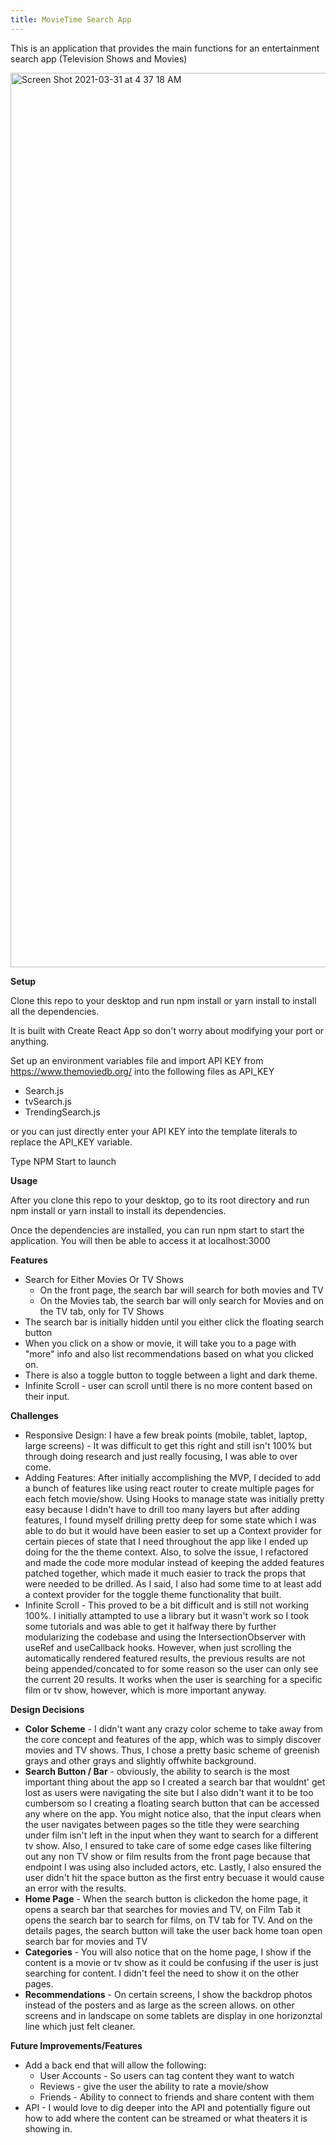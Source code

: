 ```yaml
---
title: MovieTime Search App
---
```


This is an application that provides the main functions for an entertainment search app (Television Shows and Movies)

<img width="1431" alt="Screen Shot 2021-03-31 at 4 37 18 AM" src="https://user-images.githubusercontent.com/63320350/113115825-d3f6d880-91da-11eb-9e22-aa045ab9b30d.png">


**Setup**

Clone this repo to your desktop and run npm install or yarn install to install all the dependencies.

It is built with Create React App so don't worry about modifying your port or anything.

Set up an environment variables file and import API KEY from https://www.themoviedb.org/ into the following files as API_KEY

- Search.js
- tvSearch.js
- TrendingSearch.js

or you can just directly enter your API KEY into the template literals to replace the API_KEY variable.

Type NPM Start to launch

**Usage**

After you clone this repo to your desktop, go to its root directory and run npm install or yarn install to install its dependencies.

Once the dependencies are installed, you can run npm start to start the application. You will then be able to access it at localhost:3000

**Features**

- Search for Either Movies Or TV Shows
  - On the front page, the search bar will search for both movies and TV
  - On the Movies tab, the search bar will only search for Movies and on the TV tab, only for TV Shows
- The search bar is initially hidden until you either click the floating search button
- When you click on a show or movie, it will take you to a page with "more" info and also list recommendations based on what you clicked on.
- There is also a toggle button to toggle between a light and dark theme. 
- Infinite Scroll - user can scroll until there is no more content based on their input. 

**Challenges**

- Responsive Design: I have a few break points (mobile, tablet, laptop, large screens) - It was difficult to get this right and still isn't 100% but through doing research and just really focusing, I was able to over come.
- Adding Features: After initially accomplishing the MVP, I decided to add a bunch of features like using react router to create multiple pages for each fetch movie/show. Using Hooks to manage state was initially pretty easy because I didn't have to drill too many layers but after adding features, I found myself drilling pretty deep for some state which I was able to do but it would have been easier to set up a Context provider for certain pieces of state that I need throughout the app like I ended up doing for the the theme context. Also, to solve the issue, I refactored and made the code more modular instead of keeping the added features patched together, which made it much easier to track the props that were needed to be drilled. As I said, I also had some time to at least add a context provider for the toggle theme functionality that built. 
- Infinite Scroll - This proved to be a bit difficult and is still not working 100%. I initially attampted to use a library but it wasn't work so I took some tutorials and was able to get it halfway there by further modularizing the codebase and using the IntersectionObserver with useRef and useCallback hooks. However, when just scrolling the automatically rendered featured results, the previous results are not being appended/concated to for some reason so the user can only see the current 20 results. It works when the user is searching for a specific film or tv show, however, which is more important anyway.

**Design Decisions**

- **Color Scheme** - I didn't want any crazy color scheme to take away from the core concept and features of the app, which was to simply discover movies and TV shows. Thus, I chose a pretty basic scheme of greenish grays and other grays and slightly offwhite background.
- **Search Button / Bar** - obviously, the ability to search is the most important thing about the app so I created a search bar that wouldnt' get lost as users were navigating the site but I also didn't want it to be too cumbersom so I creating a floating search button that can be accessed any where on the app. You might notice also, that the input clears when the user navigates between pages so the title they were searching under film isn't left in the input when they want to search for a different tv show. Also, I ensured to take care of some edge cases like filtering out any non TV show or film results from the front page because that endpoint I was using also included actors, etc. Lastly, I also ensured the user didn't hit the space button as the first entry becuase it would cause an error with the results. 
- **Home Page** - When the search button is clickedon the home page, it opens a search bar that searches for movies and TV, on Film Tab it opens the search bar to search for films, on TV tab for TV. And on the details pages, the search button will take the user back home toan open search bar for movies and TV
- **Categories** - You will also notice that on the home page, I show if the content is a movie or tv show as it could be confusing if the user is just searching for content. I didn't feel the need to show it on the other pages.
- **Recommendations** - On certain screens, I show the backdrop photos instead of the posters and as large as the screen allows. on other screens and in landscape on some tablets are display in one horizonztal line which just felt cleaner.

**Future Improvements/Features**

- Add a back end that will allow the following:
  - User Accounts - So users can tag content they want to watch
  - Reviews - give the user the ability to rate a movie/show
  - Friends - Ability to connect to friends and share content with them
- API - I would love to dig deeper into the API and potentially figure out how to add where the content can be streamed or what theaters it is showing in.
